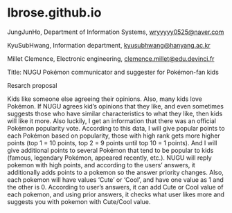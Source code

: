 # Ibrose.github.io
JungJunHo, Department of Information Systems, wryyyyy0525@naver.com

KyuSubHwang, Information department, kyusubhwang@hanyang.ac.kr

Millet Clemence, Electronic engineering, clemence.millet@edu.devinci.fr

Title: NUGU Pokémon communicator and suggester for Pokémon-fan kids

Resarch proposal

Kids like someone else agreeing their opinions. Also, many kids love Pokémon. If NUGU agrees kid’s opinions that they like, and even sometimes suggests those who have similar characteristics to what they like, then kids will like it more. Also luckily, I get an information that there was an official Pokémon popularity vote. According to this data, I will give popular points to each Pokémon based on popularity, those with high rank gets more higher points (top 1 = 10 points, top 2 = 9 points until top 10 = 1 points). And I will give additional points to several Pokémon that tend to be popular to kids (famous, legendary Pokémon, appeared recently, etc.). NUGU will reply pokemon with high points, and according to the users’ answers, it additionally adds points to a pokemon so the answer priority changes. Also, each pokemon will have values ‘Cute’ or ‘Cool’, and have one value as 1 and the other is 0. According to user’s answers, it can add Cute or Cool value of each pokemon, and using prior answers, it checks what user likes more and suggests you with pokemon with Cute/Cool value.
